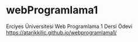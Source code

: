 # webProgramlama1
 Erciyes Üniversitesi Web Programlama 1 Dersi Ödevi https://atarikkilic.github.io/webprogramlama1/
